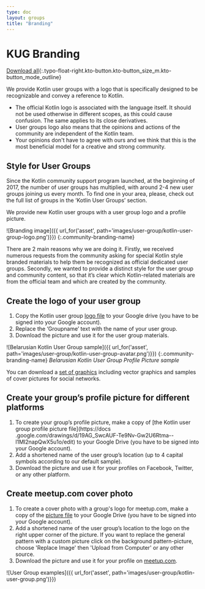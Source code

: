 ```yaml
---
type: doc
layout: groups
title: "Branding"
---
```



# KUG Branding

[Download all](https://drive.google.com/drive/folders/0B3Zi34svOj1RZ2sxZExhblRJc1k){:.typo-float-right.kto-button.kto-button_size_m.kto-button_mode_outline}

We provide Kotlin user groups with a logo that is specifically designed to be recognizable and convey a reference to Kotlin.

* The official Kotlin logo is associated with the language itself. It should not be used otherwise in different scopes, as this could cause confusion. The same applies to its close derivatives.
* User groups logo also means that the opinions and actions of the community are independent of the Kotlin team.
* Your opinions don't have to agree with ours and we think that this is the most beneficial model for a creative and strong community.

## Style for User Groups

Since the Kotlin community support program launched, at the beginning of 2017, the number of user groups has multiplied, with around 2-4 new user groups joining us every month. To find one in your area, please, check out the full list of groups in the ‘Kotlin User Groups’ section.

We provide new Kotlin user groups with a user group logo and a profile picture.

![Branding image]({{ url_for('asset', path='images/user-group/kotlin-user-group-logo.png')}})
{:.community-branding-name}

There are 2 main reasons why we are doing it. Firstly, we received numerous requests from the community asking for special Kotlin style branded materials to help them be recognized as official dedicated user groups. Secondly, we wanted to provide a distinct style for the user group and community content, so that it’s clear which Kotlin-related materials are from the official team and which are created by the community. 

## Create the logo of your user group

1. Copy the Kotlin user group [logo file](https://docs.google.com/drawings/d/1CQ5CrEuQhYubcPkAjTBcy6lnY7mcrgd8pUr2NAh0qE8/edit) to your Google drive (you have to be signed into your Google account).
2. Replace the ‘Groupname’ text with the name of your user group.
3. Download the picture and use it for the user group materials.

![Belarusian Kotlin User Group sample]({{ url_for('asset', path='images/user-group/kotlin-user-group-avatar.png')}})
{:.community-branding-name}
*Belarusian Kotlin User Group Profile Picture sample*

You can download a [set of graphics](https://drive.google.com/drive/folders/0B3Zi34svOj1RZ2sxZExhblRJc1k) including vector graphics and samples of cover pictures for social networks.

## Create your group’s profile picture for different platforms

1. To create your group’s profile picture, make a copy of [the Kotlin user group profile picture file](https://docs
.google.com/drawings/d/19AG_SwcAUF-Te9Nv-Gw2U6Rtma--l1MI2napQwX5u1o/edit) to your Google Drive (you have to be signed into your Google account).
2. Add a shortened name of the user group’s location (up to 4 capital symbols according to our default sample).
3. Download the picture and use it for your profiles on Facebook, Twitter, or any other platform.

## Create meetup.com cover photo

1. To create a cover photo with a group's logo for meetup.com, make a copy of the [picture file](https://docs.google.com/drawings/d/19vj9i4UJz9TPv2RUxa-d3Ex_9XY3R4ypnCMhXJYPa1s/edit) to your Google 
Drive (you have to be signed into your Google account).
2. Add a shortened name of the user group’s location to the logo on the right upper corner of the picture. If you want to replace the general pattern with a custom picture click on
 the background pattern-picture, choose 'Replace Image' then 'Upload from Computer' or any other source.
3. Download the picture and use it for your profile on [meetup.com](https://meetup.com).

![User Group examples]({{ url_for('asset', path='images/user-group/kotlin-user-group.png')}})